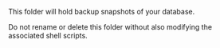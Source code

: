 This folder will hold backup snapshots of your database.

Do not rename or delete this folder without also modifying the  
associated shell scripts.
